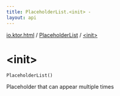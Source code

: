 ```yaml
---
title: PlaceholderList.<init> - 
layout: api
---
```


<div class='api-docs-breadcrumbs'><a href="../index.html">io.ktor.html</a> / <a href="index.html">PlaceholderList</a> / <a href="./-init-.html">&lt;init&gt;</a></div>

# &lt;init&gt;

<div class="signature"><code><span class="identifier">PlaceholderList</span><span class="symbol">(</span><span class="symbol">)</span></code></div>

Placeholder that can appear multiple times

